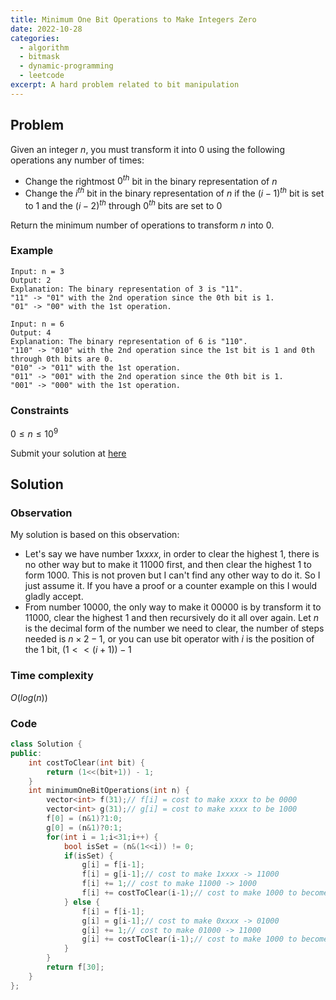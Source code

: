 ```yaml
---
title: Minimum One Bit Operations to Make Integers Zero
date: 2022-10-28
categories:
  - algorithm
  - bitmask
  - dynamic-programming
  - leetcode
excerpt: A hard problem related to bit manipulation
---
```


## Problem

Given an integer $n$, you must transform it into $0$ using the following operations any number of times:

- Change the rightmost $0^{th}$ bit in the binary representation of $n$
- Change the $i^{th}$ bit in the binary representation of $n$ if the $(i-1)^{th}$ bit is set to $1$ and the $(i-2)^{th}$ through $0^{th}$ bits are set to $0$

Return the minimum number of operations to transform $n$ into $0$.

### Example

```
Input: n = 3
Output: 2
Explanation: The binary representation of 3 is "11".
"11" -> "01" with the 2nd operation since the 0th bit is 1.
"01" -> "00" with the 1st operation.
```

```
Input: n = 6
Output: 4
Explanation: The binary representation of 6 is "110".
"110" -> "010" with the 2nd operation since the 1st bit is 1 and 0th through 0th bits are 0.
"010" -> "011" with the 1st operation.
"011" -> "001" with the 2nd operation since the 0th bit is 1.
"001" -> "000" with the 1st operation.
```

### Constraints

$0 \leq n \leq 10^9$

Submit your solution at [here](https://leetcode.com/problems/minimum-one-bit-operations-to-make-integers-zero)

## Solution

### Observation

My solution is based on this observation:

- Let's say we have number $1xxxx$, in order to clear the highest $1$, there is no other way but to make it $11000$ first, and then clear the highest $1$ to form $1000$. This is not proven but I can't find any other way to do it. So I just assume it. If you have a proof or a counter example on this I would gladly accept.
- From number $10000$, the only way to make it $00000$ is by transform it to $11000$, clear the highest $1$ and then recursively do it all over again. Let $n$ is the decimal form of the number we need to clear, the number of steps needed is $n \times 2-1$, or you can use bit operator with $i$ is the position of the $1$ bit, $(1<<(i+1)) - 1$

### Time complexity

$O(log(n))$

### Code

```cpp
class Solution {
public:
    int costToClear(int bit) {
        return (1<<(bit+1)) - 1;
    }
    int minimumOneBitOperations(int n) {
        vector<int> f(31);// f[i] = cost to make xxxx to be 0000
        vector<int> g(31);// g[i] = cost to make xxxx to be 1000
        f[0] = (n&1)?1:0;
        g[0] = (n&1)?0:1;
        for(int i = 1;i<31;i++) {
            bool isSet = (n&(1<<i)) != 0;
            if(isSet) {
                g[i] = f[i-1];
                f[i] = g[i-1];// cost to make 1xxxx -> 11000
				f[i] += 1;// cost to make 11000 -> 1000
                f[i] += costToClear(i-1);// cost to make 1000 to become 0000
            } else {
                f[i] = f[i-1];
                g[i] = g[i-1];// cost to make 0xxxx -> 01000
				g[i] += 1;// cost to make 01000 -> 11000
                g[i] += costToClear(i-1);// cost to make 1000 to become 0000
            }
        }
        return f[30];
    }
};
```
